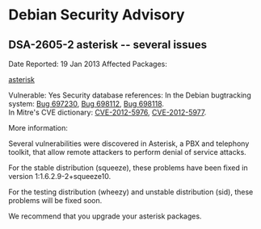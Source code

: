 
Debian Security Advisory
========================


DSA-2605-2 asterisk -- several issues
-------------------------------------



Date Reported:
19 Jan 2013
Affected Packages:

[asterisk](https://packages.debian.org/src:asterisk)

Vulnerable:
Yes
Security database references:
In the Debian bugtracking system: [Bug 697230](https://bugs.debian.org/cgi-bin/bugreport.cgi?bug=697230), [Bug 698112](https://bugs.debian.org/cgi-bin/bugreport.cgi?bug=698112), [Bug 698118](https://bugs.debian.org/cgi-bin/bugreport.cgi?bug=698118).  
In Mitre's CVE dictionary: [CVE-2012-5976](https://security-tracker.debian.org/tracker/CVE-2012-5976), [CVE-2012-5977](https://security-tracker.debian.org/tracker/CVE-2012-5977).  

More information:

Several vulnerabilities were discovered in Asterisk, a PBX and telephony
toolkit, that allow remote attackers to perform denial of service
attacks.


For the stable distribution (squeeze), these problems have been fixed in
version 1:1.6.2.9-2+squeeze10.


For the testing distribution (wheezy) and unstable distribution (sid),
these problems will be fixed soon.


We recommend that you upgrade your asterisk packages.





